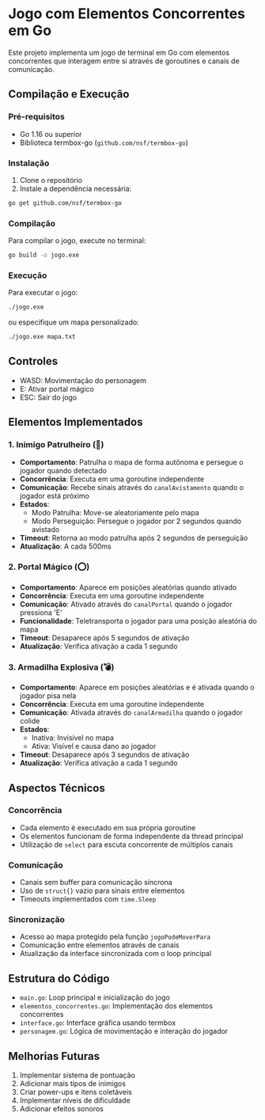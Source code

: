 # Jogo com Elementos Concorrentes em Go

Este projeto implementa um jogo de terminal em Go com elementos concorrentes que interagem entre si através de goroutines e canais de comunicação.

## Compilação e Execução

### Pré-requisitos
- Go 1.16 ou superior
- Biblioteca termbox-go (`github.com/nsf/termbox-go`)

### Instalação
1. Clone o repositório
2. Instale a dependência necessária:
```bash
go get github.com/nsf/termbox-go
```

### Compilação
Para compilar o jogo, execute no terminal:
```bash
go build -o jogo.exe
```

### Execução
Para executar o jogo:
```bash
./jogo.exe
```
ou especifique um mapa personalizado:
```bash
./jogo.exe mapa.txt
```

## Controles
- WASD: Movimentação do personagem
- E: Ativar portal mágico
- ESC: Sair do jogo

## Elementos Implementados

### 1. Inimigo Patrulheiro (👾)
- **Comportamento**: Patrulha o mapa de forma autônoma e persegue o jogador quando detectado
- **Concorrência**: Executa em uma goroutine independente
- **Comunicação**: Recebe sinais através do `canalAvistamento` quando o jogador está próximo
- **Estados**:
  - Modo Patrulha: Move-se aleatoriamente pelo mapa
  - Modo Perseguição: Persegue o jogador por 2 segundos quando avistado
- **Timeout**: Retorna ao modo patrulha após 2 segundos de perseguição
- **Atualização**: A cada 500ms

### 2. Portal Mágico (⭕)
- **Comportamento**: Aparece em posições aleatórias quando ativado
- **Concorrência**: Executa em uma goroutine independente
- **Comunicação**: Ativado através do `canalPortal` quando o jogador pressiona 'E'
- **Funcionalidade**: Teletransporta o jogador para uma posição aleatória do mapa
- **Timeout**: Desaparece após 5 segundos de ativação
- **Atualização**: Verifica ativação a cada 1 segundo

### 3. Armadilha Explosiva (💣)
- **Comportamento**: Aparece em posições aleatórias e é ativada quando o jogador pisa nela
- **Concorrência**: Executa em uma goroutine independente
- **Comunicação**: Ativada através do `canalArmadilha` quando o jogador colide
- **Estados**: 
  - Inativa: Invisível no mapa
  - Ativa: Visível e causa dano ao jogador
- **Timeout**: Desaparece após 3 segundos de ativação
- **Atualização**: Verifica ativação a cada 1 segundo

## Aspectos Técnicos

### Concorrência
- Cada elemento é executado em sua própria goroutine
- Os elementos funcionam de forma independente da thread principal
- Utilização de `select` para escuta concorrente de múltiplos canais

### Comunicação
- Canais sem buffer para comunicação síncrona
- Uso de `struct{}` vazio para sinais entre elementos
- Timeouts implementados com `time.Sleep`

### Sincronização
- Acesso ao mapa protegido pela função `jogoPodeMoverPara`
- Comunicação entre elementos através de canais
- Atualização da interface sincronizada com o loop principal

## Estrutura do Código

- `main.go`: Loop principal e inicialização do jogo
- `elementos_concorrentes.go`: Implementação dos elementos concorrentes
- `interface.go`: Interface gráfica usando termbox
- `personagem.go`: Lógica de movimentação e interação do jogador

## Melhorias Futuras

1. Implementar sistema de pontuação
2. Adicionar mais tipos de inimigos
3. Criar power-ups e itens coletáveis
4. Implementar níveis de dificuldade
5. Adicionar efeitos sonoros


